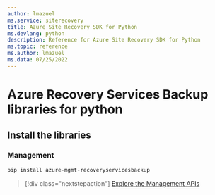```yaml
---
author: lmazuel
ms.service: siterecovery
title: Azure Site Recovery SDK for Python
ms.devlang: python
description: Reference for Azure Site Recovery SDK for Python
ms.topic: reference
ms.author: lmazuel
ms.data: 07/25/2022
---
```

# Azure Recovery Services Backup libraries for python

## Install the libraries


### Management

```bash
pip install azure-mgmt-recoveryservicesbackup
```
> [!div class="nextstepaction"]
> [Explore the Management APIs](/python/api/overview/azure/recoveryservicesbackup/management)